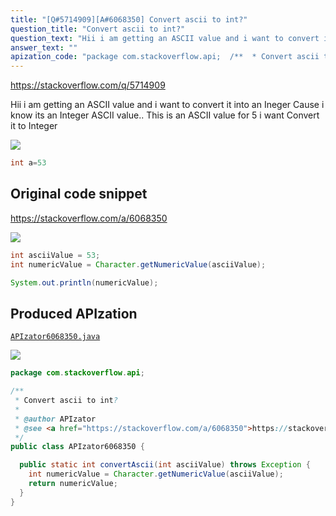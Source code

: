 ```yaml
---
title: "[Q#5714909][A#6068350] Convert ascii to int?"
question_title: "Convert ascii to int?"
question_text: "Hii i am getting an ASCII value and i want to convert it into an Ineger Cause i know its an Integer ASCII value.. This is an ASCII value for 5 i want  Convert it to Integer"
answer_text: ""
apization_code: "package com.stackoverflow.api;  /**  * Convert ascii to int?  *  * @author APIzator  * @see <a href=\"https://stackoverflow.com/a/6068350\">https://stackoverflow.com/a/6068350</a>  */ public class APIzator6068350 {    public static int convertAscii(int asciiValue) throws Exception {     int numericValue = Character.getNumericValue(asciiValue);     return numericValue;   } }"
---
```


https://stackoverflow.com/q/5714909

Hii i am getting an ASCII value and i want to convert it into an Ineger Cause i know its an Integer ASCII value..
This is an ASCII value for 5 i want  Convert it to Integer


<div class="code-logo"><img src="/stackoverflow.png" /></div>

```java
int a=53
```


## Original code snippet

https://stackoverflow.com/a/6068350



<div class="code-logo"><img src="/stackoverflow.png" /></div>

```java
int asciiValue = 53;
int numericValue = Character.getNumericValue(asciiValue);

System.out.println(numericValue);
```

## Produced APIzation

[`APIzator6068350.java`](https://github.com/blind-papers/apization-temp-data/raw/main/search/APIzator6068350.java)

<div class="code-logo"><img src="/apizator.png" /></div>

```java
package com.stackoverflow.api;

/**
 * Convert ascii to int?
 *
 * @author APIzator
 * @see <a href="https://stackoverflow.com/a/6068350">https://stackoverflow.com/a/6068350</a>
 */
public class APIzator6068350 {

  public static int convertAscii(int asciiValue) throws Exception {
    int numericValue = Character.getNumericValue(asciiValue);
    return numericValue;
  }
}

```